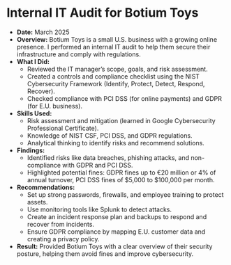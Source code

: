 # Internal IT Audit for Botium Toys
- **Date:** March 2025
- **Overview:** Botium Toys is a small U.S. business with a growing online presence. I performed an internal IT audit to help them secure their infrastructure and comply with regulations.
- **What I Did:**
  - Reviewed the IT manager’s scope, goals, and risk assessment.
  - Created a controls and compliance checklist using the NIST Cybersecurity Framework (Identify, Protect, Detect, Respond, Recover).
  - Checked compliance with PCI DSS (for online payments) and GDPR (for E.U. business).
- **Skills Used:**
  - Risk assessment and mitigation (learned in Google Cybersecurity Professional Certificate).
  - Knowledge of NIST CSF, PCI DSS, and GDPR regulations.
  - Analytical thinking to identify risks and recommend solutions.
- **Findings:**
  - Identified risks like data breaches, phishing attacks, and non-compliance with GDPR and PCI DSS.
  - Highlighted potential fines: GDPR fines up to €20 million or 4% of annual turnover, PCI DSS fines of $5,000 to $100,000 per month.
- **Recommendations:**
  - Set up strong passwords, firewalls, and employee training to protect assets.
  - Use monitoring tools like Splunk to detect attacks.
  - Create an incident response plan and backups to respond and recover from incidents.
  - Ensure GDPR compliance by mapping E.U. customer data and creating a privacy policy.
- **Result:** Provided Botium Toys with a clear overview of their security posture, helping them avoid fines and improve cybersecurity.
